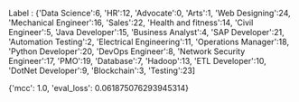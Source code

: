 Label : {'Data Science':6, 'HR':12, 'Advocate':0, 'Arts':1, 'Web Designing':24,
       'Mechanical Engineer':16, 'Sales':22, 'Health and fitness':14,
       'Civil Engineer':5, 'Java Developer':15, 'Business Analyst':4,
       'SAP Developer':21, 'Automation Testing':2, 'Electrical Engineering':11,
       'Operations Manager':18, 'Python Developer':20, 'DevOps Engineer':8,
       'Network Security Engineer':17, 'PMO':19, 'Database':7, 'Hadoop':13,
       'ETL Developer':10, 'DotNet Developer':9, 'Blockchain':3, 'Testing':23]
  
{'mcc': 1.0, 'eval_loss': 0.061875076293945314}   